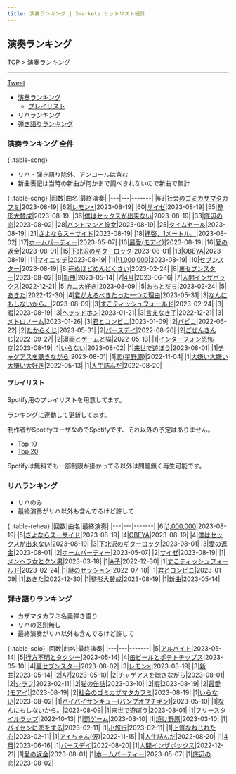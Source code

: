 ```yaml
---
title: 演奏ランキング | 3markets セットリスト統計
---
```

## 演奏ランキング


[TOP](/setlist/) > 演奏ランキング

___

 <a href="https://twitter.com/share?ref_src=twsrc%5Etfw" data-text="3markets[ ]セットリスト > 演奏ランキング" class="twitter-share-button" data-via="3markets" data-hashtags="3markets" data-related="3markets" data-show-count="false">Tweet</a>

* [演奏ランキング](#演奏ランキング)
    * [プレイリスト](#プレイリスト)
* [リハランキング](#リハランキング)
* [弾き語りランキング](#弾き語りランキング)


### 演奏ランキング 全件

{:.table-song}

* リハ・弾き語り除外、アンコールは含む
* 新曲表記は当時の新曲が何かまで調べきれないので新曲で集計

{:.table-song}
|回数|曲名|最終演奏|
|---|---|-------|
|63|[社会のゴミカザマタカフミ](song002.html)|2023-08-19|
|62|[レモン×](song003.html)|2023-08-19|
|60|[サイゼ](song004.html)|2023-08-19|
|55|[整形大賛成](song005.html)|2023-08-19|
|36|[僕はセックスが出来ない](song006.html)|2023-08-19|
|33|[底辺の恋](song008.html)|2023-08-02|
|28|[バンドマンと彼女](song009.html)|2023-08-19|
|25|[タイムセール](song007.html)|2023-08-19|
|21|[さよならスーサイド](song013.html)|2023-08-19|
|18|[拝啓、1メートル。](song010.html)|2023-08-02|
|17|[ホームパーティー](song011.html)|2023-05-07|
|16|[最愛(モアイ)](song014.html)|2023-08-19|
|16|[愛の返金](song012.html)|2023-08-01|
|15|[下北沢のギターロック](song015.html)|2023-08-01|
|13|[OBEYA](song021.html)|2023-08-19|
|11|[マイニッチ](song046.html)|2023-08-19|
|11|[\1,000,000](song022.html)|2023-08-19|
|10|[セブンスター](song020.html)|2023-08-19|
|8|[死ぬほどめんどくさい](song018.html)|2023-02-24|
|8|[裏セブンスター](song017.html)|2023-08-02|
|8|[新曲](song001.html)|2023-05-14|
|7|[4月](song029.html)|2023-06-16|
|7|[人間インザボックス](song016.html)|2022-12-21|
|5|[カニ大好き](song079.html)|2023-08-09|
|5|[おもとだち](song033.html)|2023-02-24|
|5|[あきた](song019.html)|2022-12-30|
|4|[君が太るべきたった一つの理由](song034.html)|2023-05-31|
|3|[なんにもしないから。](song076.html)|2023-08-09|
|3|[すこティッシュフォールド](song045.html)|2023-02-24|
|3|[暇](song040.html)|2023-08-19|
|3|[ヘッッドホン](song030.html)|2023-01-21|
|3|[言えなき子](song027.html)|2022-12-21|
|3|[メトロノーム](song025.html)|2023-01-26|
|3|[君とコンビニ](song024.html)|2023-01-09|
|2|[パピコ](song036.html)|2022-06-22|
|2|[たからくじ](song032.html)|2023-05-31|
|2|[バースデイ](song028.html)|2022-08-20|
|2|[ごぜんさんじ](song026.html)|2022-09-27|
|2|[漫画とゲームと猫](song023.html)|2022-05-13|
|1|[インターフォン恐怖症](song080.html)|2023-08-19|
|1|[いらない](song078.html)|2023-08-02|
|1|[来世で遊ぼう](song075.html)|2023-08-01|
|1|[チャゲアスを聴きながら](song070.html)|2023-08-01|
|1|[恋(星野源)](song037.html)|2022-11-04|
|1|[大嫌い大嫌い大嫌い大好き](song035.html)|2022-05-13|
|1|[人生詰んだ](song031.html)|2022-08-20|


#### プレイリスト

Spotify用のプレイリストを用意してます。

ランキングに連動して更新してます。

制作者がSpotifyユーザなのでSpotifyです、それ以外の予定はありません。

* [Top 10](https://open.spotify.com/playlist/2k4rxGfOCIWZhr0lHnA0Yf)
* [Top 20](https://open.spotify.com/playlist/00msjQPDjFaoAm6IIEM2ka)

Spotifyは無料でも一部制限が掛かってる以外は問題無く再生可能です。

### リハランキング

* リハのみ
* 最終演奏がリハ以外も含んでるけど許して


{:.table-rehea}
|回数|曲名|最終演奏|
|---|---|-------|
|6|[\1,000,000](song022.html)|2023-08-19|
|5|[さよならスーサイド](song013.html)|2023-08-19|
|4|[OBEYA](song021.html)|2023-08-19|
|4|[僕はセックスが出来ない](song006.html)|2023-08-19|
|3|[下北沢のギターロック](song015.html)|2023-08-01|
|3|[愛の返金](song012.html)|2023-08-01|
|2|[ホームパーティー](song011.html)|2023-05-07|
|2|[サイゼ](song004.html)|2023-08-19|
|1|[メンヘラ女とクソ男](song072.html)|2023-03-18|
|1|[A子](song047.html)|2022-12-30|
|1|[すこティッシュフォールド](song045.html)|2023-02-24|
|1|[謎のセッション](song038.html)|2022-07-18|
|1|[君とコンビニ](song024.html)|2023-01-09|
|1|[あきた](song019.html)|2022-12-30|
|1|[整形大賛成](song005.html)|2023-08-19|
|1|[新曲](song001.html)|2023-05-14|


### 弾き語りランキング

* カザマタカフミ名義弾き語り
* リハの区別無し
* 最終演奏がリハ以外も含んでるけど許して


{:.table-solo}
|回数|曲名|最終演奏|
|---|---|-------|
|5|[アルバイト](song042.html)|2023-05-14|
|5|[行方不明とタクシー](song039.html)|2023-05-14|
|4|[缶ビールとポテトチップス](song043.html)|2023-05-10|
|4|[裏セブンスター](song017.html)|2023-08-02|
|3|[レモン×](song003.html)|2023-08-19|
|3|[新曲](song001.html)|2023-05-14|
|2|[A7](song073.html)|2023-05-10|
|2|[チャゲアスを聴きながら](song070.html)|2023-08-01|
|2|[シラフ](song050.html)|2023-02-11|
|2|[猫の缶詰](song041.html)|2023-03-10|
|2|[暇](song040.html)|2023-08-19|
|2|[最愛(モアイ)](song014.html)|2023-08-19|
|2|[社会のゴミカザマタカフミ](song002.html)|2023-08-19|
|1|[いらない](song078.html)|2023-08-02|
|1|[バイバイサンキュー(バンプオブチキン)](song077.html)|2023-05-10|
|1|[なんにもしないから。](song076.html)|2023-08-09|
|1|[来世で遊ぼう](song075.html)|2023-08-01|
|1|[フリースタイルラップ](song074.html)|2022-10-13|
|1|[罰ゲーム](song071.html)|2023-03-10|
|1|[焼け野原](song069.html)|2023-03-10|
|1|[パイセンに恋をする](song051.html)|2023-02-11|
|1|[小旅行](song049.html)|2023-02-11|
|1|[上質なねじれた心](song048.html)|2023-02-11|
|1|[アイちゃん(仮)](song044.html)|2022-11-15|
|1|[人生詰んだ](song031.html)|2022-08-20|
|1|[4月](song029.html)|2023-06-16|
|1|[バースデイ](song028.html)|2022-08-20|
|1|[人間インザボックス](song016.html)|2022-12-21|
|1|[愛の返金](song012.html)|2023-08-01|
|1|[ホームパーティー](song011.html)|2023-05-07|
|1|[底辺の恋](song008.html)|2023-08-02|


<script src="https://cdnjs.cloudflare.com/ajax/libs/jquery/3.6.1/jquery.min.js" integrity="sha512-aVKKRRi/Q/YV+4mjoKBsE4x3H+BkegoM/em46NNlCqNTmUYADjBbeNefNxYV7giUp0VxICtqdrbqU7iVaeZNXA==" crossorigin="anonymous" referrerpolicy="no-referrer"></script>
<script src="https://cdnjs.cloudflare.com/ajax/libs/jquery.tablesorter/2.31.3/js/jquery.tablesorter.min.js" integrity="sha512-qzgd5cYSZcosqpzpn7zF2ZId8f/8CHmFKZ8j7mU4OUXTNRd5g+ZHBPsgKEwoqxCtdQvExE5LprwwPAgoicguNg==" crossorigin="anonymous" referrerpolicy="no-referrer"></script>
<link rel="stylesheet" href="https://cdnjs.cloudflare.com/ajax/libs/jquery.tablesorter/2.31.3/css/theme.default.min.css" integrity="sha512-wghhOJkjQX0Lh3NSWvNKeZ0ZpNn+SPVXX1Qyc9OCaogADktxrBiBdKGDoqVUOyhStvMBmJQ8ZdMHiR3wuEq8+w==" crossorigin="anonymous" referrerpolicy="no-referrer" />
<script>
$(function() {
    $(".table-song").tablesorter();
    $(".table-rehea").tablesorter();
    $(".table-solo").tablesorter();
});
</script>

<script async src="https://platform.twitter.com/widgets.js" charset="utf-8"></script>
